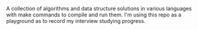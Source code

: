 A collection of algorithms and data structure solutions in various languages with make commands to compile and run them. I'm using this repo as a playground as to record my interview studying progress.
